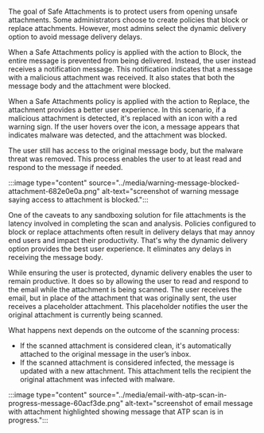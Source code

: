 The goal of Safe Attachments is to protect users from opening unsafe attachments. Some administrators choose to create policies that block or replace attachments. However, most admins select the dynamic delivery option to avoid message delivery delays.

When a Safe Attachments policy is applied with the action to Block, the entire message is prevented from being delivered. Instead, the user instead receives a notification message. This notification indicates that a message with a malicious attachment was received. It also states that both the message body and the attachment were blocked.

When a Safe Attachments policy is applied with the action to Replace, the attachment provides a better user experience. In this scenario, if a malicious attachment is detected, it's replaced with an icon with a red warning sign. If the user hovers over the icon, a message appears that indicates malware was detected, and the attachment was blocked.

The user still has access to the original message body, but the malware threat was removed. This process enables the user to at least read and respond to the message if needed.

:::image type="content" source="../media/warning-message-blocked-attachment-682e0e0a.png" alt-text="screenshot of warning message saying access to attachment is blocked.":::


One of the caveats to any sandboxing solution for file attachments is the latency involved in completing the scan and analysis. Policies configured to block or replace attachments often result in delivery delays that may annoy end users and impact their productivity. That's why the dynamic delivery option provides the best user experience. It eliminates any delays in receiving the message body.

While ensuring the user is protected, dynamic delivery enables the user to remain productive. It does so by allowing the user to read and respond to the email while the attachment is being scanned. The user receives the email, but in place of the attachment that was originally sent, the user receives a placeholder attachment. This placeholder notifies the user the original attachment is currently being scanned.

What happens next depends on the outcome of the scanning process:

 -  If the scanned attachment is considered clean, it's automatically attached to the original message in the user’s inbox.
 -  If the scanned attachment is considered infected, the message is updated with a new attachment. This attachment tells the recipient the original attachment was infected with malware.

:::image type="content" source="../media/email-with-atp-scan-in-progress-message-60acf3de.png" alt-text="screenshot of email message with attachment highlighted showing message that ATP scan is in progress.":::
